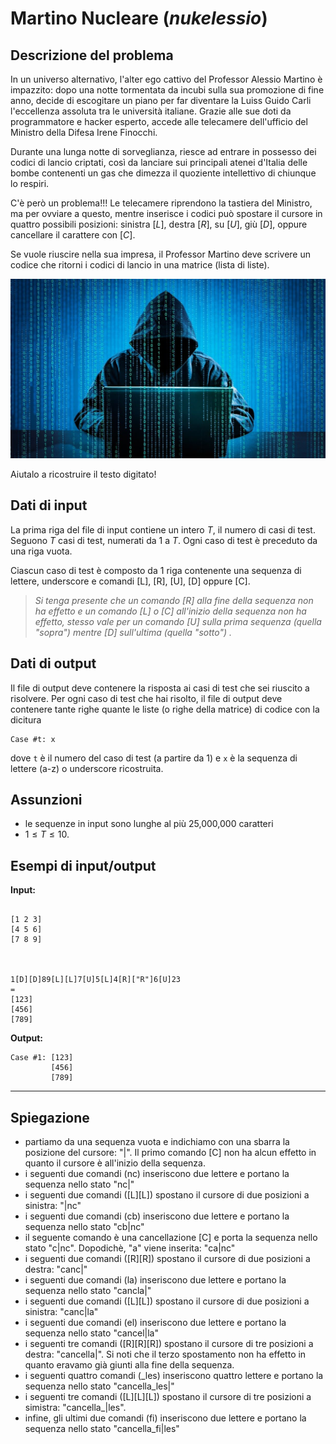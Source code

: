 
# Martino Nucleare (*nukelessio*)

## Descrizione del problema

In un universo alternativo, l'alter ego cattivo del Professor Alessio Martino è impazzito: dopo una notte tormentata da incubi sulla sua promozione di fine anno, decide di escogitare un piano per far diventare la Luiss Guido Carli l'eccellenza assoluta tra le università italiane. Grazie alle sue doti da programmatore e hacker esperto, accede alle telecamere dell'ufficio del Ministro della Difesa Irene Finocchi. 

Durante una lunga notte di sorveglianza, riesce ad entrare in possesso dei codici di lancio criptati, così da lanciare sui principali atenei d'Italia delle bombe contenenti un gas che dimezza il quoziente intellettivo di chiunque lo respiri. 

C'è però un problema!!!  Le telecamere riprendono la tastiera del Ministro, ma per ovviare a questo, mentre inserisce i codici può spostare il cursore in quattro possibili posizioni: sinistra $[L]$, destra $[R]$, su $[U]$, giù $[D]$, oppure cancellare il carattere con $[C]$.

Se vuole riuscire nella sua impresa, il Professor Martino deve scrivere un codice che ritorni i codici di lancio in una matrice (lista di liste).



![hacker](hacker.jpg)

Aiutalo a ricostruire il testo digitato!

## Dati di input

La prima riga del file di input contiene un intero $T$, il numero di casi di test. Seguono $T$ casi di test, numerati da $1$ a $T$. Ogni caso di test è preceduto da una riga vuota.

Ciascun caso di test è composto da 1 riga contenente una sequenza di lettere, underscore e comandi \[L\], \[R\], \[U\], \[D\] oppure \[C\].

> _Si tenga presente che un comando \[R\] alla fine della sequenza non ha effetto e un comando \[L\] o \[C\] all'inizio della sequenza non ha effetto, stesso vale per un comando \[U\] sulla prima sequenza (quella "sopra") mentre \[D\] sull'ultima (quella "sotto") ._

## Dati di output

Il file di output deve contenere la risposta ai casi di test che sei riuscito a risolvere. Per ogni caso di test che hai risolto, il file di output deve contenere tante righe quante le liste (o righe della matrice) di codice con la dicitura

```
Case #t: x
```

dove `t` è il numero del caso di test (a partire da $1$) e `x` è la sequenza di lettere (a-z) o underscore ricostruita. 

## Assunzioni

- le sequenze in input sono lunghe al più 25,000,000 caratteri
- $1 \le T \le 10$.


## Esempi di input/output


**Input:**

```

[1 2 3]
[4 5 6]
[7 8 9]



1[D][D]89[L][L]7[U]5[L]4[R]["R"]6[U]23
=
[123]
[456]
[789]

```


**Output:**

```
Case #1: [123]
         [456]
         [789]
```

---

## Spiegazione

- partiamo da una sequenza vuota e indichiamo con una sbarra la posizione del cursore: "|". Il primo comando \[C\] non ha alcun effetto in quanto il cursore è all'inizio della sequenza. 
- i seguenti due comandi (nc) inseriscono due lettere e portano la sequenza nello stato "nc|"
- i seguenti due comandi (\[L\]\[L\]) spostano il cursore di due posizioni a sinistra: "|nc"
- i seguenti due comandi (cb) inseriscono due lettere e portano la sequenza nello stato "cb|nc"
- il seguente comando è una cancellazione \[C\] e porta la sequenza nello stato "c|nc". Dopodichè, "a" viene inserita: "ca|nc"
- i seguenti due comandi (\[R\]\[R\]) spostano il cursore di due posizioni a destra: "canc|"
- i seguenti due comandi (la) inseriscono due lettere e portano la sequenza nello stato "cancla|"
- i seguenti due comandi (\[L\]\[L\]) spostano il cursore di due posizioni a sinistra: "canc|la"
- i seguenti due comandi (el) inseriscono due lettere e portano la sequenza nello stato "cancel|la"
- i seguenti tre comandi (\[R\]\[R\]\[R\]) spostano il cursore di tre posizioni a destra: "cancella|". Si noti che il terzo spostamento non ha effetto in quanto eravamo già giunti alla fine della sequenza.
- i seguenti quattro comandi (_les) inseriscono quattro lettere e portano la sequenza nello stato "cancella_les|"
- i seguenti tre comandi (\[L\]\[L\]\[L\]) spostano il cursore di tre posizioni a simistra: "cancella_|les". 
- infine, gli ultimi due comandi (fi) inseriscono due lettere e portano la sequenza nello stato "cancella_fi|les"


